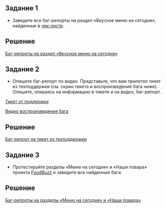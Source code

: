 ## Задание 1

- Заведите все баг-репорты на раздел «Вкусное меню на сегодня», найденные в [чек-листе](https://docs.google.com/spreadsheets/d/1Ue_00x46Z1oeB-8veEsN-BaRirfl2XIW/edit?usp=sharing&ouid=116524337723228735425&rtpof=true&sd=true).

## Решение

[Баг-репорты на раздел «Вкусное меню на сегодня»](https://docs.google.com/spreadsheets/d/1KXn-ks0aE1BXeDi08yEBSH-jhCDHGWL-/edit?usp=drive_link&ouid=116524337723228735425&rtpof=true&sd=true)

## Задание 2

- Опишите баг-репорт по видео. Представьте, что вам прилетел тикет из техподдержки (см. скрин тикета и воспроизведение бага ниже). Опишите, опираясь на информацию в тикете и на видео, баг-репорт.

[Тикет от поддержки](https://drive.google.com/file/d/1XIjZvnwD0IZZTE0oEukO9h4F2xG2fNXL/view?usp=sharing)

[Видео воспроизведения бага](https://drive.google.com/file/d/1LoerOWi0Elqe8UHcEktviWWco00UKcSo/view?usp=sharing)

## Решение

[Баг-репорт на тикет из техподдержки](https://docs.google.com/spreadsheets/d/1GEbQfVZHDiEtcVkCBQ1T3Kzl-s_BvgnU/edit?usp=drive_link&ouid=116524337723228735425&rtpof=true&sd=true)

## Задание 3

- Протестируйте разделы «Меню на сегодня» и «Наши повара» проекта [FoodBuzz](https://test-stand.gb.ru/seminar_stands/foodbuzz/index.html) и заведите все найденные баги.

## Решение

[Баг-репорты на разделы «Меню на сегодня» и «Наши повара»](https://docs.google.com/spreadsheets/d/1LJ84Lf3KOqikcyOVfStR8dau54k9wjdb/edit?usp=sharing&ouid=116524337723228735425&rtpof=true&sd=true)
